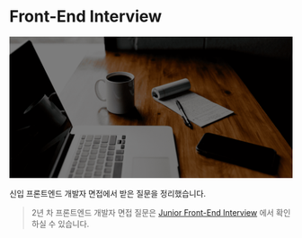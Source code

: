 # Front-End Interview

![cover](./docs/img/cover.png)

신입 프론트엔드 개발자 면접에서 받은 질문을 정리했습니다.

> 2년 차 프론트엔드 개발자 면접 질문은 [Junior Front-End Interview](https://junior-fe-interview.vercel.app) 에서 확인하실 수 있습니다.
